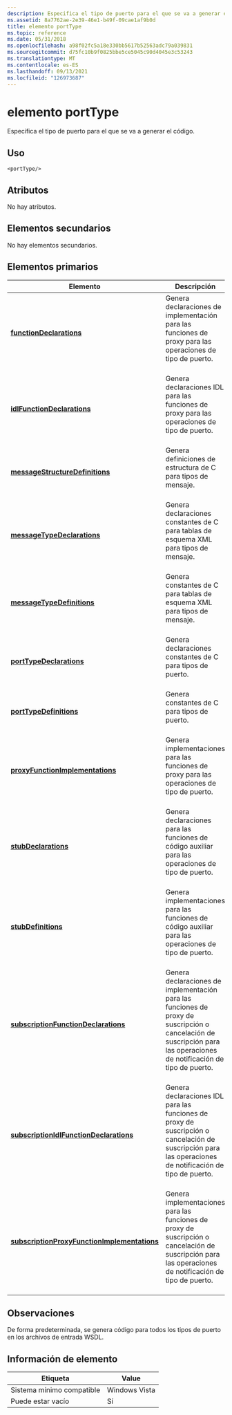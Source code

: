 ```yaml
---
description: Especifica el tipo de puerto para el que se va a generar el código.
ms.assetid: 8a7762ae-2e39-46e1-b49f-09cae1af9b0d
title: elemento portType
ms.topic: reference
ms.date: 05/31/2018
ms.openlocfilehash: a98f02fc5a18e330bb5617b52563adc79a039831
ms.sourcegitcommit: d75fc10b9f0825bbe5ce5045c90d4045e3c53243
ms.translationtype: MT
ms.contentlocale: es-ES
ms.lasthandoff: 09/13/2021
ms.locfileid: "126973687"
---
```

# <a name="porttype-element"></a>elemento portType

Especifica el tipo de puerto para el que se va a generar el código.

## <a name="usage"></a>Uso

``` syntax
<portType/>
```

## <a name="attributes"></a>Atributos

No hay atributos.

## <a name="child-elements"></a>Elementos secundarios

No hay elementos secundarios.

## <a name="parent-elements"></a>Elementos primarios



| Elemento                                                                                                 | Descripción                                                                                                                                   |
|---------------------------------------------------------------------------------------------------------|-----------------------------------------------------------------------------------------------------------------------------------------------|
| [**functionDeclarations**](functiondeclarations.md)<br/>                                         | Genera declaraciones de implementación para las funciones de proxy para las operaciones de tipo de puerto.<br/> <br/>                                    |
| [**idlFunctionDeclarations**](idlfunctiondeclarations.md)<br/>                                   | Genera declaraciones IDL para las funciones de proxy para las operaciones de tipo de puerto.<br/> <br/>                                               |
| [**messageStructureDefinitions**](messagestructuredefinitions.md)<br/>                           | Genera definiciones de estructura de C para tipos de mensaje.<br/> <br/>                                                                   |
| [**messageTypeDeclarations**](messagetypedeclarations.md)<br/>                                   | Genera declaraciones constantes de C para tablas de esquema XML para tipos de mensaje.<br/> <br/>                                             |
| [**messageTypeDefinitions**](messagetypedefinitions.md)<br/>                                     | Genera constantes de C para tablas de esquema XML para tipos de mensaje.<br/> <br/>                                                         |
| [**portTypeDeclarations**](porttypedeclarations.md)<br/>                                         | Genera declaraciones constantes de C para tipos de puerto.<br/> <br/>                                                                      |
| [**portTypeDefinitions**](porttypedefinitions.md)<br/>                                           | Genera constantes de C para tipos de puerto.<br/> <br/>                                                                                  |
| [**proxyFunctionImplementations**](proxyfunctionimplementations.md)<br/>                         | Genera implementaciones para las funciones de proxy para las operaciones de tipo de puerto.<br/> <br/>                                                |
| [**stubDeclarations**](stubdeclarations.md)<br/>                                                 | Genera declaraciones para las funciones de código auxiliar para las operaciones de tipo de puerto.<br/> <br/>                                                    |
| [**stubDefinitions**](stubdefinitions.md)<br/>                                                   | Genera implementaciones para las funciones de código auxiliar para las operaciones de tipo de puerto.<br/> <br/>                                                 |
| [**subscriptionFunctionDeclarations**](subscriptionfunctiondeclarations.md)<br/>                 | Genera declaraciones de implementación para las funciones de proxy de suscripción o cancelación de suscripción para las operaciones de notificación de tipo de puerto.<br/> <br/> |
| [**subscriptionIdlFunctionDeclarations**](subscriptionidlfunctiondeclarations.md)<br/>           | Genera declaraciones IDL para las funciones de proxy de suscripción o cancelación de suscripción para las operaciones de notificación de tipo de puerto.<br/> <br/>            |
| [**subscriptionProxyFunctionImplementations**](subscriptionproxyfunctionimplementations.md)<br/> | Genera implementaciones para las funciones de proxy de suscripción o cancelación de suscripción para las operaciones de notificación de tipo de puerto.<br/> <br/>             |



## <a name="remarks"></a>Observaciones

De forma predeterminada, se genera código para todos los tipos de puerto en los archivos de entrada WSDL.

## <a name="element-information"></a>Información de elemento



| Etiqueta | Value |
|-------------------------------------|---------------|
| Sistema mínimo compatible<br/> | Windows Vista |
| Puede estar vacío                        | Sí           |



 

 




